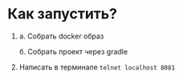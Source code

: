 # Как запустить?
1. 
   а. Собрать docker образ
  
   б. Собрать проект через gradle
  
3. Написать в терминале `telnet localhost 8081`
